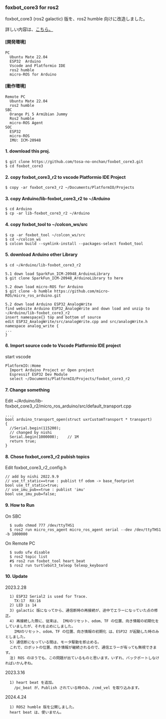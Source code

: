 ### foxbot_core3 for ros2
foxbot_core3 (ros2 galactic) 版を、ros2 humble 向けに改造しました。 

詳しい内容は、[こちら。](http://www.netosa.com/blog/2022/10/ros2-esp32arduino.html)  
  
#### [開発環境]  
    
    PC  
      Ubuntu Mate 22.04  
      ESP32  Arduino  
      Vscode and Platformio IDE  
      ros2 humble  
      micro-ROS for Arduino  

#### [動作環境]  
    
    Remote PC  
      Ubuntu Mate 22.04  
      ros2 humble  
    SBC  
      Orange Pi 5 Armibian Jummy  
      Ros2 humble  
      micro-ROS Agent  
    SOC  
      ESP32  
      micro-ROS  
      IMU: ICM-20948
    

#### 1. download this proj.  
    
    $ git clone https://github.com/tosa-no-onchan/foxbot_core3.git  
    $ cd foxbot_core3  

#### 2. copy foxbot_core3_r2 to vscode Platformio IDE Project  
    
    $ copy -ar foxbot_core3_r2 ~/Documents/PlatformIO/Projects  


#### 3. copy Arduino/lib-foxbot_core3_r2 to ~/Arduino
    
    $ cd Arduino  
    $ cp -ar lib-foxbot_core3_r2 ~/Arduino  
  
#### 4. copy foxbot_tool to ~/colcon_ws/src
    
    $ cp -ar foxbot_tool ~/colcon_ws/src  
    $ cd ~/colcon_ws  
    $ colcon build --symlink-install --packages-select foxbot_tool  
  

#### 5. download Arduino other Library 
    
    $ cd ~/Arduino/lib-foxbot_core3_r2  
    
    5.1 down load SparkFun_ICM-20948_ArduinoLibrary  
    $ git clone SparkFun_ICM-20948_ArduinoLibrary to here  
    
    5.2 down load micro-ROS for Arduino  
    $ git clone -b humble https://github.com/micro-ROS/micro_ros_arduino.git  

    5.2 down load Arduino ESP32_AnalogWrite  
    find website Arduino ESP32_AnalogWrite and down load and unzip to ~/Arduino/lib-foxbot_core3_r2  
    insert namespace{} top and bottom of source  
    edit ESP32_AnalogWrite/src/analogWrite.cpp and src/analogWrite.h  
    namespace analog_write {  
    ...  
    }  

#### 6. Import source code to Vscode Platformio IDE project  
start vscode  
    
    PlatformIO::Home  
      Import Arduino Project or Open project  
      Espressif ESP32 Dev Module  
      select ~/Documents/PlatformIO/Projects/foxbot_core3_r2  

#### 7. Change something 
Edit ~/Arduino/lib-foxbot_core3_r2/micro_ros_arduino/src/default_transport.cpp  
    
    ....   
    bool arduino_transport_open(struct uxrCustomTransport * transport)  
    {  
      //Serial.begin(115200);  
      // changed by nishi  
      Serial.begin(1000000);    // 1M  
      return true;  
    }  
    
#### 8. Chose foxbot_core3_r2 pubish topics    
Edit foxbot_core3_r2_config.h  
    
    // add by nishi 2022.9.9    
    // use_tf_static==true : publist tf odom -> base_footprint   
    bool use_tf_static=true;    
    // use_imu_pub==true : publist 'imu'   
    bool use_imu_pub=false;    

#### 9. How to Run    
On SBC  
      
      $ sudo chmod 777 /dev/ttyTHS1  
      $ ros2 run micro_ros_agent micro_ros_agent serial --dev /dev/ttyTHS1 -b 1000000  

On Remote PC  
      
      $ sudo ufw disable  
      $ ros2 topic list  
      #$ ros2 run foxbot_tool heart_beat  
      $ ros2 run turtlebot3_teleop teleop_keyboard
   
#### 10. Update    
2023.2.28  
      
      1) ESP32 Serial2 is used for Trace.  
        TX:17  RX:16  
      2) LED is 14 
      3) galactic 版になってから、通信断時の再接続が、途中でエラーになっていた点の修正。  
      4) 再接続した際に、従来は、 IMUのリセット、odom、TF の位置、向き情報の初期化をしていましたが、それを止めにしました。  
        IMUのリセット、odom、TF の位置、向き情報の初期化 は、ESP32 が起動した時のみとしました。  
      5) 通信断になっている間は、モータ駆動を即止める。  
      これで、ロボットの位置、向き情報が継続されるので、通信エラーが有っても無視できます。  
      注) ROS のほうでも、この問題が出ているものと思います。いずれ、バックポートしなければいかんぞね。  

2023.3.16  
      
      1) heart beat を追加。  
        /pc_beat が、Publish されている時のみ、/cmd_vel を取り込みます。  
        
2024.4.24  
      
      1) ROS2 humble 版を公開しました。  
      heart beat は、使いません。  
        
      
